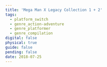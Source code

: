 ```yaml
---
title: 'Mega Man X Legacy Collection 1 + 2'
tags:
  - platform_switch
  - genre_action-adventure
  - genre_platformer
  - genre_compilation
digital: false
physical: true
guide: false
pending: false
date: 2018-07-25
---
```

